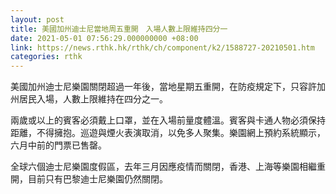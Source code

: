 ```yaml
---
layout: post
title: 美國加州迪士尼當地周五重開　入場人數上限維持四分一
date: 2021-05-01 07:56:29.000000000 +08:00
link: https://news.rthk.hk/rthk/ch/component/k2/1588727-20210501.htm
categories: rthk
---
```


美國加州迪士尼樂園關閉超過一年後，當地星期五重開，在防疫規定下，只容許加州居民入場，人數上限維持在四分之一。

兩歲或以上的賓客必須戴上口罩，並在入場前量度體溫。賓客與卡通人物必須保持距離，不得擁抱。巡遊與煙火表演取消，以免多人聚集。樂園網上預約系統顯示，六月中前的門票已售罄。

全球六個迪士尼樂園度假區，去年三月因應疫情而關閉，香港、上海等樂園相繼重開，目前只有巴黎迪士尼樂園仍然關閉。
